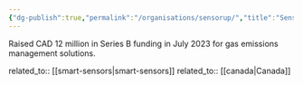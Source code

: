 ```yaml
---
{"dg-publish":true,"permalink":"/organisations/sensorup/","title":"SensorUp"}
---
```



Raised CAD 12 million in Series B funding in July 2023 for gas emissions management solutions.

related_to:: [[smart-sensors\|smart-sensors]]
related_to:: [[canada\|Canada]]
